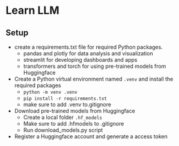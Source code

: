 # Learn LLM

## Setup

- create a requirements.txt file for required Python packages.
  - pandas and plotly for data analysis and visualization
  - streamlit for developing dashboards and apps
  - transformers and torch for using pre-trained models from Huggingface
- Create a Python virtual environment named `.venv` and install the required packages
  - `python -m venv .venv`
  - `pip install -r requirements.txt`
  - make sure to add .venv to.gitignore
- Download pre-trained models from Huggingface
  - Create a local folder `.hf_models`
  - Make sure to add .hfmodels to .gitignore
  - Run download_models.py script
- Register a Huggingface account and generate a access token

